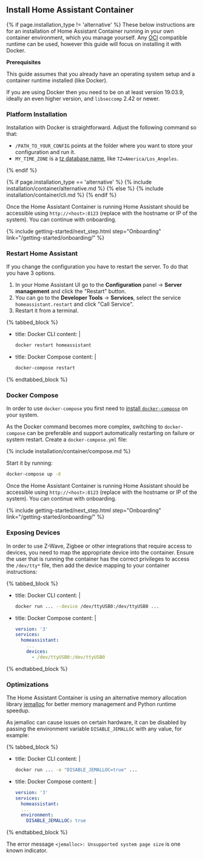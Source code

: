 ## Install Home Assistant Container

{% if page.installation_type != 'alternative' %}
These below instructions are for an installation of Home Assistant Container running in your own container environment, which you manage yourself. Any [OCI](https://opencontainers.org/) compatible runtime can be used, however this guide will focus on installing it with Docker.

<div class='note'>
<b>Prerequisites</b>

This guide assumes that you already have an operating system setup and a container runtime installed (like Docker).
  
If you are using Docker then you need to be on at least version 19.03.9, ideally an even higher version, and `libseccomp` 2.42 or newer.
</div>

### Platform Installation

Installation with Docker is straightforward. Adjust the following command so that:

* `/PATH_TO_YOUR_CONFIG` points at the folder where you want to store your configuration and run it.
* `MY_TIME_ZONE` is a [tz database name](https://en.wikipedia.org/wiki/List_of_tz_database_time_zones), like `TZ=America/Los_Angeles`.

{% endif %}

{% if page.installation_type == 'alternative' %}
  {% include installation/container/alternative.md %}
{% else %}
  {% include installation/container/cli.md %}
{% endif %}

Once the Home Assistant Container is running Home Assistant should be accessible using `http://<host>:8123` (replace <host> with the hostname or IP of the system). You can continue with onboarding.

{% include getting-started/next_step.html step="Onboarding" link="/getting-started/onboarding/" %}

### Restart Home Assistant

If you change the configuration you have to restart the server. To do that you have 3 options.

1. In your Home Assistant UI go to the **Configuration** panel -> **Server management** and click the "Restart" button.
2. You can go to the **Developer Tools** -> **Services**, select the service `homeassistant.restart` and click "Call Service".
3. Restart it from a terminal.

{% tabbed_block %}

- title: Docker CLI
  content: |

    ```bash
    docker restart homeassistant
    ```

- title: Docker Compose
  content: |

    ```bash
    docker-compose restart
    ```

{% endtabbed_block %}

### Docker Compose

<div class="note tip">

  In order to use `docker-compose` you first need to [install `docker-compose`](https://docs.docker.com/compose/install/) on your system.

</div>

As the Docker command becomes more complex, switching to `docker-compose` can be preferable and support automatically restarting on failure or system restart. Create a `docker-compose.yml` file:

{% include installation/container/compose.md %}

Start it by running:

```bash
docker-compose up -d
```

Once the Home Assistant Container is running Home Assistant should be accessible using `http://<host>:8123` (replace <host> with the hostname or IP of the system). You can continue with onboarding.

{% include getting-started/next_step.html step="Onboarding" link="/getting-started/onboarding/" %}

### Exposing Devices

In order to use Z-Wave, Zigbee or other integrations that require access to devices, you need to map the appropriate device into the container. Ensure the user that is running the container has the correct privileges to access the `/dev/tty*` file, then add the device mapping to your container instructions:

{% tabbed_block %}

- title: Docker CLI
  content: |

    ```bash
    docker run ... --device /dev/ttyUSB0:/dev/ttyUSB0 ...
    ```

- title: Docker Compose
  content: |

    ```yaml
    version: '3'
    services:
      homeassistant:
        ...
        devices:
          - /dev/ttyUSB0:/dev/ttyUSB0
    ```

{% endtabbed_block %}

### Optimizations

The Home Assistant Container is using an alternative memory allocation library [jemalloc](http://jemalloc.net/) for better memory management and Python runtime speedup.

As jemalloc can cause issues on certain hardware, it can be disabled by passing the environment variable `DISABLE_JEMALLOC` with any value, for example:

{% tabbed_block %}

- title: Docker CLI
  content: |

    ```bash
    docker run ... -e "DISABLE_JEMALLOC=true" ...
    ```

- title: Docker Compose
  content: |

    ```yaml
    version: '3'
    services:
      homeassistant:
      ...
      environment:
        DISABLE_JEMALLOC: true
    ```

{% endtabbed_block %}

The error message `<jemalloc>: Unsupported system page size` is one known indicator.
